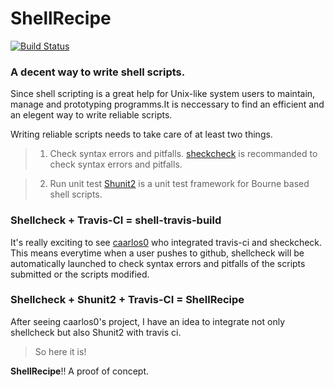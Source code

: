 # ShellRecipe

[![Build Status](https://travis-ci.org/deanboole/shellrecipe.svg?branch=master)](https://travis-ci.org/deanboole/shellrecipe)

### A decent way to write shell scripts.

Since shell scripting is a great help for Unix-like system users to maintain, manage and prototyping programms.It is neccessary to find an efficient and an elegent way to write reliable scripts.

Writing reliable scripts needs to take care of at least two things.


> 1. Check syntax errors and pitfalls.
	[sheckcheck](https://github.com/koalaman/shellcheck) is recommanded to check syntax errors and pitfalls.

> 2. Run unit test
	[Shunit2](https://github.com/zandev/shunit2) is a unit test framework for Bourne based shell scripts.


### Shellcheck + Travis-CI = shell-travis-build ###

It's really exciting to see [caarlos0](https://github.com/caarlos0/shell-travis-build) who integrated travis-ci and sheckcheck. This means everytime when a user pushes to github, shellcheck will be automatically launched to check syntax errors and pitfalls of the scripts submitted or the scripts modified.

### Shellcheck + Shunit2 + Travis-CI = ShellRecipe ###

After seeing caarlos0's project, I have an idea to integrate not only shellcheck but also Shunit2 with travis ci.

> So here it is! 

**ShellRecipe**!!   A proof of concept.
